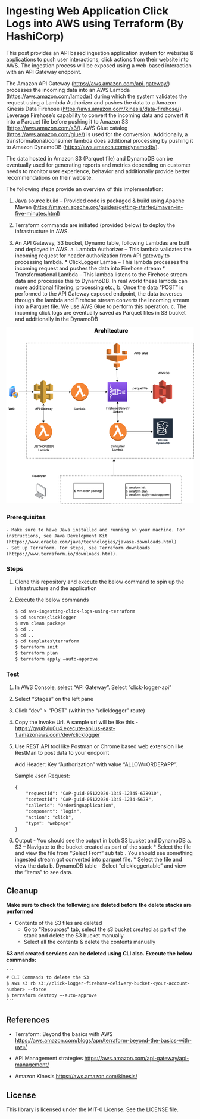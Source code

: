 # Ingesting Web Application Click Logs into AWS using Terraform (By HashiCorp)

This post provides an API based ingestion application system for websites & applications to push user interactions, click actions from their website into AWS. The ingestion process will be exposed using a web-based interaction with an API Gateway endpoint. 

The Amazon API Gateway (https://aws.amazon.com/api-gateway/) processes the incoming data into an AWS Lambda (https://aws.amazon.com/lambda/) during which the system validates the request using a Lambda Authorizer and pushes the data to a Amazon Kinesis Data Firehose (https://aws.amazon.com/kinesis/data-firehose/). Leverage Firehose’s capability to convert the incoming data and convert it into a Parquet file before pushing it to Amazon S3 (https://aws.amazon.com/s3/). AWS Glue catalog (https://aws.amazon.com/glue/) is used for the conversion. Additionally, a transformational/consumer lambda does additional processing by pushing it to Amazon DynamoDB (https://aws.amazon.com/dynamodb/). 

The data hosted in Amazon S3 (Parquet file) and DynamoDB can be eventually used for generating reports and metrics depending on customer needs to monitor user experience, behavior and additionally provide better recommendations on their website.

The following steps provide an overview of this implementation:

1. Java source build – Provided code is packaged & build using Apache Maven (https://maven.apache.org/guides/getting-started/maven-in-five-minutes.html)

2. Terraform commands are initiated (provided below) to deploy the infrastructure in AWS. 
3. An API Gateway, S3 bucket, Dynamo table, following Lambdas are built and deployed in AWS.
   a. Lambda Authorizer – This lambda validates the incoming request for header authorization from API gateway to processing lambda. 
        * ClickLogger Lamba – This lambda processes the incoming request and pushes the data into Firehose stream
        * Transformational Lambda – This lambda listens to the Firehose stream data and processes this to DynamoDB. In real world these lambda can more additional filtering, processing etc.,
   b. Once the data “POST” is performed to the API Gateway exposed endpoint, the data traverses through the lambda and Firehose stream converts the incoming stream into a Parquet file. We use AWS Glue to perform this operation.
   c. The incoming click logs are eventually saved as Parquet files in S3 bucket and additionally in the DynamoDB

![Alt text](ingesting%20click%20logs%20from%20web%20application.png?raw=true "Title")

### Prerequisites

    - Make sure to have Java installed and running on your machine. For instructions, see Java Development Kit (https://www.oracle.com/java/technologies/javase-downloads.html)
    - Set up Terraform. For steps, see Terraform downloads (https://www.terraform.io/downloads.html).

### Steps

1. Clone this repository and execute the below command to spin up the infrastructure and the application

2. Execute the below commands

    ```
    $ cd aws-ingesting-click-logs-using-terraform
    $ cd source\clicklogger
    $ mvn clean package
    $ cd ..
    $ cd ..
    $ cd templates\terraform
    $ terraform init
    $ terraform plan
    $ terraform apply –auto-approve
    ```

### Test

1. In AWS Console, select “API Gateway”. Select “click-logger-api” 
2. Select “Stages” on the left pane
3. Click “dev” > “POST” (within the “/clicklogger” route)
4. Copy the invoke Url. A sample url will be like this -  https://qvu8vlu0u4.execute-api.us-east-1.amazonaws.com/dev/clicklogger
5. Use REST API tool like Postman or Chrome based web extension like RestMan to post data to your endpoint

    Add Header: Key “Authorization” with value “ALLOW=ORDERAPP”.

    Sample Json Request:
    ```
    {
        "requestid": "OAP-guid-05122020-1345-12345-678910",
        "contextid": "OAP-guid-05122020-1345-1234-5678",
        "callerid": "OrderingApplication",
        "component": "login",
        "action": "click",
        "type": "webpage"
    }
    ```
6. Output - You should see the output in both S3 bucket and DynamoDB
    a. S3 – Navigate to the bucket created as part of the stack
        * Select the file and view the file from “Select From” sub tab . You should see something ingested stream got converted into parquet file.
        * Select the file and view the data
    b. DynamoDB table - Select “clickloggertable” and view the “items” to see data. 
 
 ## Cleanup

**Make sure to check the following are deleted before the delete stacks are performed**

   - Contents of the S3 files are deleted
        - Go to "Resources" tab, select the s3 bucket created as part of the  stack and delete the S3 bucket manually.
        - Select all the contents & delete the contents manually


**S3 and created services can be deleted using CLI also. Execute the below commands:**

    ```
    # CLI Commands to delete the S3  
    $ aws s3 rb s3://click-logger-firehose-delivery-bucket-<your-account-number> --force
    $ terraform destroy –-auto-approve
    ```


## References

* Terraform:  Beyond the basics with AWS 
https://aws.amazon.com/blogs/apn/terraform-beyond-the-basics-with-aws/

* API Management strategies 
https://aws.amazon.com/api-gateway/api-management/

* Amazon Kinesis
https://aws.amazon.com/kinesis/




## License

This library is licensed under the MIT-0 License. See the LICENSE file.
